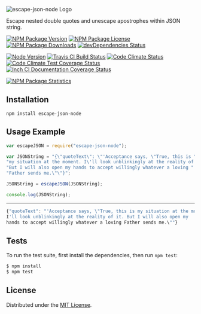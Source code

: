 ![escape-json-node Logo][logo]

Escape nested double quotes and unescape apostrophes within JSON string.

[![NPM Package Version][npm-package-version-badge]][npm-package-url]
[![NPM Package License][npm-package-license-badge]][npm-package-license-url]
[![NPM Package Downloads][npm-package-downloads-badge]][npm-package-url]
[![devDependencies Status][devDependencies-status-badge]][devDependencies-status-page-url]

[![Node Version][node-version-badge]][node-downloads-page-url]
[![Travis CI Build Status][travis-ci-build-status-badge]][travis-ci-build-status-page-url]
[![Code Climate Status][code-climate-status-badge]][code-climate-status-page-url]
[![Code Climate Test Coverage Status][code-climate-test-coverage-status-badge]][code-climate-test-coverage-status-page-url]
[![Inch CI Documentation Coverage Status][inch-ci-documentation-coverage-status-badge]][inch-ci-documentation-coverage-status-page-url]

[![NPM Package Statistics][npm-package-statistics-badge]][npm-package-url]

## Installation

`npm install escape-json-node`

## Usage Example

```javascript
var escapeJSON = require("escape-json-node");

var JSONString = "{\"quoteText\": \"'Acceptance says, \"True, this is " +
"my situation at the moment. I\'ll look unblinkingly at the reality of it. " +
"But I will also open my hands to accept willingly whatever a loving " +
"Father sends me.\"\"}";

JSONString = escapeJSON(JSONString);

console.log(JSONString);
```

***

```javascript
{"quoteText": "'Acceptance says, \"True, this is my situation at the moment. 
I'll look unblinkingly at the reality of it. But I will also open my 
hands to accept willingly whatever a loving Father sends me.\""}
```

## Tests

To run the test suite, first install the dependencies, then run `npm test`:

```bash
$ npm install
$ npm test
```

## License

Distributed under the [MIT License](LICENSE).

[logo]: https://cldup.com/EwVD6pZerW.png

[npm-package-url]: https://npmjs.org/package/escape-json-node

[npm-package-version-badge]: https://img.shields.io/npm/v/escape-json-node.svg?style=flat-square

[npm-package-license-badge]: https://img.shields.io/npm/l/escape-json-node.svg?style=flat-square
[npm-package-license-url]: http://opensource.org/licenses/MIT

[npm-package-downloads-badge]: https://img.shields.io/npm/dm/escape-json-node.svg?style=flat-square

[devDependencies-status-badge]: https://david-dm.org/AnatoliyGatt/escape-json-node/dev-status.svg?style=flat-square
[devDependencies-status-page-url]: https://david-dm.org/AnatoliyGatt/escape-json-node#info=devDependencies

[node-version-badge]: https://img.shields.io/node/v/escape-json-node.svg?style=flat-square
[node-downloads-page-url]: https://nodejs.org/download/

[travis-ci-build-status-badge]: https://img.shields.io/travis/AnatoliyGatt/escape-json-node.svg?style=flat-square
[travis-ci-build-status-page-url]: https://travis-ci.org/AnatoliyGatt/escape-json-node

[code-climate-status-badge]: https://img.shields.io/codeclimate/github/AnatoliyGatt/escape-json-node.svg?style=flat-square
[code-climate-status-page-url]: https://codeclimate.com/github/AnatoliyGatt/escape-json-node

[code-climate-test-coverage-status-badge]: https://img.shields.io/codeclimate/coverage/github/AnatoliyGatt/escape-json-node.svg?style=flat-square
[code-climate-test-coverage-status-page-url]: https://codeclimate.com/github/AnatoliyGatt/escape-json-node/coverage

[inch-ci-documentation-coverage-status-badge]: https://inch-ci.org/github/AnatoliyGatt/escape-json-node.svg?style=flat-square
[inch-ci-documentation-coverage-status-page-url]: https://inch-ci.org/github/AnatoliyGatt/escape-json-node

[npm-package-statistics-badge]: https://nodei.co/npm/escape-json-node.png?downloads=true&downloadRank=true&stars=true